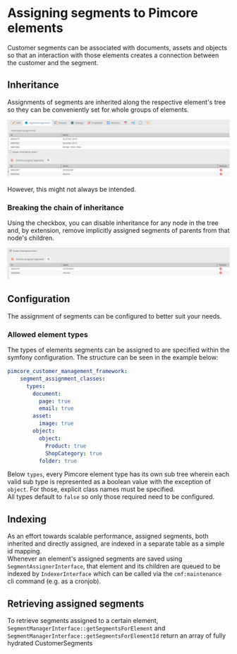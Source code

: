 # Assigning segments to Pimcore elements

Customer segments can be associated with documents, 
assets and objects so that an interaction with those elements creates a 
connection between the customer and the segment.

## Inheritance

Assignments of segments are inherited along the respective element's tree 
so they can be conveniently set for whole groups of elements.

![segment assignment tab](./img/segmentAssignmentTab.png)

However, this might not always be intended.

### Breaking the chain of inheritance

Using the checkbox, you can disable inheritance for any node in the tree and, by extension, 
remove implicitly assigned segments of parents from that node's children.

![segment assignment tab with checkbox](./img/segmentAssignmentTabWithCheckbox.png)

## Configuration

The assignment of segments can be configured to better suit your needs.

### Allowed element types

The types of elements segments can be assigned to are specified within the symfony configuration.
The structure can be seen in the example below:

```yml
pimcore_customer_management_framework:
    segment_assignment_classes:
      types:
        document:
          page: true
          email: true
        asset:
          image: true
        object:
          object:
            Product: true
            ShopCategory: true
          folder: true
```

Below `types`, every Pimcore element type has its own sub tree wherein each valid sub type 
is represented as a boolean value with the exception of `object`. 
For those, explicit class names must be specified.  
All types default to `false` so only those required need to be configured.

## Indexing

As an effort towards scalable performance, assigned segments, both inherited and directly assigned,
are indexed in a separate table as a simple id mapping.  
Whenever an element's assigned segments are saved using `SegmentAssignerInterface`, 
that element and its children are queued to be indexed by `IndexerInterface` which can be called via 
the `cmf:maintenance` cli command (e.g. as a cronjob).

## Retrieving assigned segments

To retrieve segments assigned to a certain element,
`SegmentManagerInterface::getSegmentsForElement` and `SegmentManagerInterface::getSegmentsForElementId`
return an array of fully hydrated CustomerSegments